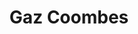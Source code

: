 ---
title: "Gaz Coombes"
summary: "Gareth Michael \"Gaz\" Coombes is an English musician and singer-songwriter. He is best known as the lead vocalist and guitarist of the English alternative rock band Supergrass. He first entered the music scene aged 14 as the lead singer of the band The Jennifers which featured Supergrass bandmate Danny Goffey."
slug: "gaz-coombes"
image: "gaz-coombes.jpg"
apple_music_artist_url: "https://music.apple.com/gb/artist/gaz-coombes/313489234"
wikipedia_url: "https://en.wikipedia.org/wiki/Gaz_Coombes"
---